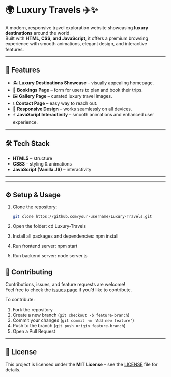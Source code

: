 # 🌍 Luxury Travels ✈️✨

A modern, responsive travel exploration website showcasing **luxury destinations** around the world.  
Built with **HTML, CSS, and JavaScript**, it offers a premium browsing experience with smooth animations, elegant design, and interactive features.

---

## 🚀 Features

- 🏝️ **Luxury Destinations Showcase** – visually appealing homepage.
- 📅 **Bookings Page** – form for users to plan and book their trips.
- 🖼️ **Gallery Page** – curated luxury travel images.
- 📞 **Contact Page** – easy way to reach out.
- 🎨 **Responsive Design** – works seamlessly on all devices.
- ⚡ **JavaScript Interactivity** – smooth animations and enhanced user experience.

---

## 🛠️ Tech Stack

- **HTML5** – structure
- **CSS3** – styling & animations
- **JavaScript (Vanilla JS)** – interactivity

---

---

## ⚙️ Setup & Usage

1. Clone the repository:

   ```bash
   git clone https://github.com/your-username/Luxury-Travels.git

   ```

2. Open the folder:
   cd Luxury-Travels

3. Install all packages and dependencies:
   npm install

4. Run frontend server:
   npm start

5. Run backend server:
   node server.js

## 🤝 Contributing

Contributions, issues, and feature requests are welcome!  
Feel free to check the [issues page](../../issues) if you’d like to contribute.

To contribute:

1. Fork the repository
2. Create a new branch (`git checkout -b feature-branch`)
3. Commit your changes (`git commit -m 'Add new feature'`)
4. Push to the branch (`git push origin feature-branch`)
5. Open a Pull Request

---

## 📜 License

This project is licensed under the **MIT License** – see the [LICENSE](./LICENSE) file for details.
